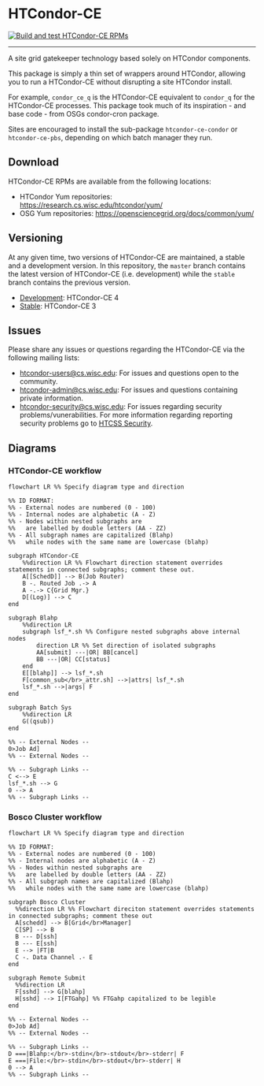 HTCondor-CE
===========

[![Build and test HTCondor-CE RPMs](https://github.com/htcondor/htcondor-ce/actions/workflows/build_and_test_rpms.yml/badge.svg?branch=V5-branch)](https://github.com/htcondor/htcondor-ce/actions/workflows/build_and_test_rpms.yml)

---

A site grid gatekeeper technology based solely on HTCondor components.

This package is simply a thin set of wrappers around HTCondor, allowing you to
run a HTCondor-CE without disrupting a site HTCondor install.

For example, `condor_ce_q` is the HTCondor-CE equivalent to `condor_q` for the
HTCondor-CE processes.  This package took much of its inspiration - and base 
code - from OSGs condor-cron package.

Sites are encouraged to install the sub-package `htcondor-ce-condor` or
`htcondor-ce-pbs`, depending on which batch manager they run.

Download
--------

HTCondor-CE RPMs are available from the following locations:

- HTCondor Yum repositories: https://research.cs.wisc.edu/htcondor/yum/
- OSG Yum repositories: https://opensciencegrid.org/docs/common/yum/

Versioning
----------

At any given time, two versions of HTCondor-CE are maintained, a stable and a development version.
In this repository, the `master` branch contains the latest version of HTCondor-CE (i.e. development) while the `stable`
branch contains the previous version.

- [Development](https://htcondor-ce.readthedocs.io/en/latest/): HTCondor-CE 4
- [Stable](https://htcondor-ce.readthedocs.io/en/stable/): HTCondor-CE 3

Issues
------

Please share any issues or questions regarding the HTCondor-CE via the following mailing lists:
- [htcondor-users@cs.wisc.edu](mailto:htcondor-users@cs.wisc.edu): For issues and questions open to the community.
- [htcondor-admin@cs.wisc.edu](mailto:htcondor-admin@cs.wisc.edu): For issues and questions containing private information.
- [htcondor-security@cs.wisc.edu](mailto:htcondor-security@cs.wisc.edu): For issues regarding security problems/vunerabilities.
  For more information regarding reporting security problems go to [HTCSS Security](https://htcondor.org/security/).

Diagrams
--------
### HTCondor-CE workflow
``` mermaid
flowchart LR %% Specify diagram type and direction

%% ID FORMAT:
%% - External nodes are numbered (0 - 100)
%% - Internal nodes are alphabetic (A - Z)
%% - Nodes within nested subgraphs are
%%   are labelled by double letters (AA - ZZ)
%% - All subgraph names are capitalized (Blahp)
%%   while nodes with the same name are lowercase (blahp)

subgraph HTCondor-CE
	%%direction LR %% Flowchart direction statement overrides statements in connected subgraphs; comment these out.
	A[[SchedD]] --> B(Job Router)
	B -. Routed Job .-> A
	A -.-> C{Grid Mgr.}
	D[(Log)] --> C
end

subgraph Blahp
	%%direction LR
	subgraph lsf_*.sh %% Configure nested subgraphs above internal nodes
		direction LR %% Set direction of isolated subgraphs
		AA[submit] ---|OR| BB[cancel]
		BB ---|OR| CC[status]
	end
	E[[blahp]] --> lsf_*.sh
	F[common_sub</br>_attr.sh] -->|attrs| lsf_*.sh
	lsf_*.sh -->|args| F
end

subgraph Batch Sys
	%%direction LR
	G((qsub))
end

%% -- External Nodes --
0>Job Ad]
%% -- External Nodes --

%% -- Subgraph Links --
C <--> E
lsf_*.sh --> G
0 --> A
%% -- Subgraph Links --
```

### Bosco Cluster workflow
```mermaid
flowchart LR %% Specify diagram type and direction

%% ID FORMAT:
%% - External nodes are numbered (0 - 100)
%% - Internal nodes are alphabetic (A - Z)
%% - Nodes within nested subgraphs are
%%   are labelled by double letters (AA - ZZ)
%% - All subgraph names are capitalized (Blahp)
%%   while nodes with the same name are lowercase (blahp)

subgraph Bosco Cluster
  %%direction LR %% Flowchart direciton statement overrides statements in connected subgraphs; comment these out
  A[schedd] --> B[Grid</br>Manager]
  C[SP] --> B
  B --- D[ssh]
  B --- E[ssh]
  E --> |FT|B
  C -. Data Channel .- E
end

subgraph Remote Submit
  %%direction LR
  F[sshd] --> G[blahp]
  H[sshd] --> I[FTGahp] %% FTGahp capitalized to be legible
end

%% -- External Nodes --
0>Job Ad]
%% -- External Nodes --

%% -- Subgraph Links --
D ===|Blahp:</br>-stdin</br>-stdout</br>-stderr| F
E ===|File:</br>-stdin</br>-stdout</br>-stderr| H
0 --> A
%% -- Subgraph Links --
```
